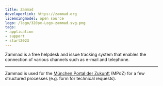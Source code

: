 ```yaml
---
title: Zammad
developerlink: https://zammad.org
licensingmodel: open source
logo: /logo/320px-Logo-zammad.svg.png
tags:
- application
- support
- start2023
---
```


Zammad is a free helpdesk and issue tracking system that enables the connection of various channels such as e-mail and telephone.

---

Zammad is used for the [München Portal der Zukunft](https://radar.muenchen.digital/project/Digital-Government/M%C3%BCnchen-Portal-der-Zukunft.html) (MPdZ) for a few structured processes (e.g. form for technical requests).
